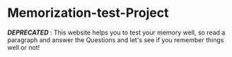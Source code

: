 # Memorization-test-Project
***DEPRECATED*** : This website helps you to test your memory well, so read a paragraph and answer the Questions and let's see if you remember things well or not! 
